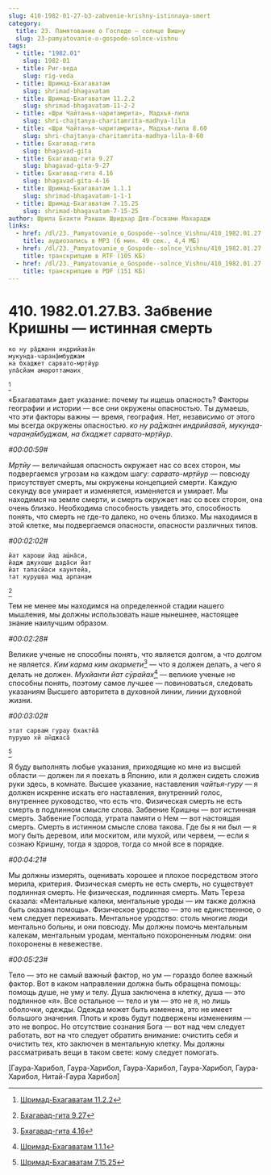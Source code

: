 ```yaml
---
slug: 410-1982-01-27-b3-zabvenie-krishny-istinnaya-smert
category:
  title: 23. Памятование о Господе — солнце Вишну
  slug: 23-pamyatovanie-o-gospode-solnce-vishnu
tags:
  - title: "1982.01"
    slug: 1982-01
  - title: Риг-веда
    slug: rig-veda
  - title: Шримад-Бхагаватам
    slug: shrimad-bhagavatam
  - title: Шримад-Бхагаватам 11.2.2
    slug: shrimad-bhagavatam-11-2-2
  - title: «Шри Чайтанья-чаритамрита», Мадхья-лила
    slug: shri-chajtanya-charitamrita-madhya-lila
  - title: «Шри Чайтанья-чаритамрита», Мадхья-лила 8.60
    slug: shri-chajtanya-charitamrita-madhya-lila-8-60
  - title: Бхагавад-гита
    slug: bhagavad-gita
  - title: Бхагавад-гита 9.27
    slug: bhagavad-gita-9-27
  - title: Бхагавад-гита 4.16
    slug: bhagavad-gita-4-16
  - title: Шримад-Бхагаватам 1.1.1
    slug: shrimad-bhagavatam-1-1-1
  - title: Шримад-Бхагаватам 7.15.25
    slug: shrimad-bhagavatam-7-15-25
author: Шрила Бхакти Ракшак Шридхар Дев-Госвами Махарадж
links:
  - href: /dl/23._Pamyatovanie_o_Gospode--solnce_Vishnu/410_1982.01.27.B3_SridhaMj_Zabvenie_Krishny-istinnaya_smert.mp3
    title: аудиозапись в MP3 (6 мин. 49 сек., 4,4 МБ)
  - href: /dl/23._Pamyatovanie_o_Gospode--solnce_Vishnu/410_1982.01.27.B3_SridhaMj_Zabvenie_Krishny-istinnaya_smert.rtf
    title: транскрипцию в RTF (105 КБ)
  - href: /dl/23._Pamyatovanie_o_Gospode--solnce_Vishnu/410_1982.01.27.B3_SridhaMj_Zabvenie_Krishny-istinnaya_smert.pdf
    title: транскрипцию в PDF (151 КБ)
---
```


# 410. 1982.01.27.B3. Забвение Кришны — истинная смерть

    ко ну ра̄джанн индрийава̄н
    мукунда-чаран̣а̄мбуджам
    на бхаджет сарвато-мр̣тйур
    упа̄сйам амароттамаих̣
[^_ftn1]

«Бхагаватам» дает указание: почему ты ищешь опасность? Факторы географии и истории — все они окружены опасностью. Ты думаешь, что эти факторы важны — время, география. Нет, независимо от этого мы всегда окружены опасностью. *ко ну ра̄джанн индрийава̄н, мукунда-чаран̣а̄мбуджам, на бхаджет сарвато-мр̣тйур.*

*#00:00:59#*

*Мр̣тйу* — величайшая опасность окружает нас со всех сторон, мы подвергаемся угрозам на каждом шагу: *сарвато-мр̣тйур* — повсюду присутствует смерть, мы окружены концепцией смерти. Каждую секунду все умирает и изменяется, изменяется и умирает. Мы находимся на земле смерти, и смерть окружает нас со всех сторон, она очень близко. Необходима способность увидеть это, способность понять, что смерть не где-то далеко, но очень близко. Мы находимся в этой клетке, мы подвергаемся опасности, опасности различных типов.

*#00:02:02#*

    йат карош̣и йад аш́на̄си,
    йадж джухош̣и дада̄си йат
    йат тапасйаси каунтейа,
    тат куруш̣ва мад арпан̣ам
[^_ftn2]

Тем не менее мы находимся на определенной стадии нашего мышления, мы должны использовать наше нынешнее, настоящее знание наилучшим образом.

*#00:02:28#*

Великие ученые не способны понять, что является долгом, а что долгом не является. *Ким̇ карма ким акармети*[^_ftn3] — что я должен делать, а чего я делать не должен. *Мухйанти йат сӯрайах̣*[^_ftn4] — великие ученые не способны понять, поэтому самое лучшее — повиноваться, следовать указаниям Высшего авторитета в духовной линии, линии духовной жизни.

*#00:03:02#*

    этат сарвам̇ гурау бхактйа̄
    пурушо хй ан̃джаса̄
[^_ftn5]

Я буду выполнять любые указания, приходящие ко мне из высшей области — должен ли я поехать в Японию, или я должен сидеть сложив руки здесь, в комнате. Высшее указание, наставления *чайтья-гуру* — я должен искренне искать его наставления, внутренний голос, внутреннее руководство, что есть что. Физическая смерть не есть смерть в подлинном смысле слова. Забвение Кришны — вот истинная смерть. Забвение Господа, утрата памяти о Нем — вот настоящая смерть. Смерть в истинном смысле слова такова. Где бы я ни был — я могу быть деревом, или москитом, или мухой, или червем, — если я сознаю Кришну, тогда я здоров, тогда со мной все в порядке.

*#00:04:21#*

Мы должны измерять, оценивать хорошее и плохое посредством этого мерила, критерия. Физическая смерть не есть смерть, но существует подлинная смерть. Не физическая, подлинная смерть. Мать Тереза сказала: «Ментальные калеки, ментальные уроды — им также должна быть оказана помощь». Физическое уродство — это не единственное, о чем следует переживать. Ментальное уродство: столь многие люди ментально больны, и они повсюду. Мы должны помочь ментальным калекам, ментальным уродам, ментально похороненным людям: они похоронены в невежестве.

*#00:05:23#*

Тело — это не самый важный фактор, но ум — гораздо более важный фактор. Вот в каком направлении должна быть обращена помощь: помощь душе, не уму и телу. Душа заключена в клетку, душа — это подлинное «я». Все остальное — тело и ум — это не я, но лишь оболочки, одежды. Одежда может быть изменена, это не имеет большого значения. Плоть и кровь будут подвержены изменениям — это не вопрос. Но отсутствие сознания Бога — вот над чем следует работать, вот на что следует обратить внимание: очистить себя и очистить тех, кто заключен в ментальную клетку. Мы должны рассматривать вещи в таком свете: кому следует помогать.

[Гаура-Харибол, Гаура-Харибол, Гаура-Харибол, Гаура-Харибол, Гаура-Харибол, Нитай-Гаура Харибол]



[^_ftn1]: [Шримад-Бхагаватам 11.2.2](../notes/shrimad-bhagavatam/shrimad-bhagavatam-11-2-2.md)

[^_ftn2]: [Бхагавад-гита 9.27](../notes/bhagavad-gita/bhagavad-gita-9-27.md)

[^_ftn3]: [Бхагавад-гита 4.16](../notes/bhagavad-gita/bhagavad-gita-4-16.md)

[^_ftn4]: [Шримад-Бхагаватам 1.1.1](../notes/shrimad-bhagavatam/shrimad-bhagavatam-1-1-1.md)

[^_ftn5]: [Шримад-Бхагаватам 7.15.25](../notes/shrimad-bhagavatam/shrimad-bhagavatam-7-15-25.md)
